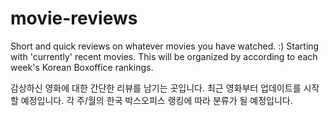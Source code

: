 # movie-reviews

Short and quick reviews on whatever movies you have watched. :) 
Starting with 'currently' recent movies.
This will be organized by according to each week's Korean Boxoffice rankings.
 
감상하신 영화에 대한 간단한 리뷰를 남기는 곳입니다. 최근 영화부터 업데이트를 시작할 예정입니다. 각 주/월의 한국 박스오피스 랭킹에 따라 분류가 될 예정입니다.
